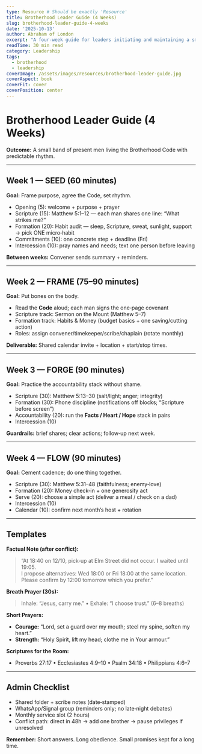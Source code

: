 ```yaml
---
type: Resource # Should be exactly 'Resource'
title: Brotherhood Leader Guide (4 Weeks)
slug: brotherhood-leader-guide-4-weeks
date: '2025-10-13'
author: Abraham of London
excerpt: "A four-week guide for leaders initiating and maintaining a small band of brothers."
readTime: 30 min read
category: Leadership
tags:
  - brotherhood
  - leadership
coverImage: /assets/images/resources/brotherhood-leader-guide.jpg
coverAspect: book
coverFit: cover
coverPosition: center
---
```


# Brotherhood Leader Guide (4 Weeks)

**Outcome:** A small band of present men living the Brotherhood Code with predictable rhythm.

---

## Week 1 — SEED (60 minutes)
**Goal:** Frame purpose, agree the Code, set rhythm.

- Opening (5): welcome + purpose + prayer
- Scripture (15): Matthew 5:1–12 — each man shares one line: “What strikes me?”
- Formation (20): Habit audit — sleep, Scripture, sweat, sunlight, support → pick ONE micro‑habit
- Commitments (10): one concrete step + deadline (Fri)
- Intercession (10): pray names and needs; text one person before leaving

**Between weeks:** Convener sends summary + reminders.

---

## Week 2 — FRAME (75–90 minutes)
**Goal:** Put bones on the body.

- Read the **Code** aloud; each man signs the one‑page covenant
- Scripture track: Sermon on the Mount (Matthew 5–7)
- Formation track: Habits & Money (budget basics + one saving/cutting action)
- Roles: assign convener/timekeeper/scribe/chaplain (rotate monthly)

**Deliverable:** Shared calendar invite + location + start/stop times.

---

## Week 3 — FORGE (90 minutes)
**Goal:** Practice the accountability stack without shame.

- Scripture (30): Matthew 5:13–30 (salt/light; anger; integrity)
- Formation (30): Phone discipline (notifications off blocks; “Scripture before screen”)
- Accountability (20): run the **Facts / Heart / Hope** stack in pairs
- Intercession (10)

**Guardrails:** brief shares; clear actions; follow‑up next week.

---

## Week 4 — FLOW (90 minutes)
**Goal:** Cement cadence; do one thing together.

- Scripture (30): Matthew 5:31–48 (faithfulness; enemy‑love)
- Formation (20): Money check‑in + one generosity act
- Serve (20): choose a simple act (deliver a meal / check on a dad)
- Intercession (10)
- Calendar (10): confirm next month’s host + rotation

---

## Templates

**Factual Note (after conflict):**
> “At 18:40 on 12/10, pick‑up at Elm Street did not occur. I waited until 19:05.  
> I propose alternatives: Wed 18:00 or Fri 18:00 at the same location.  
> Please confirm by 12:00 tomorrow which you prefer.”

**Breath Prayer (30s):**
> Inhale: “Jesus, carry me.” • Exhale: “I choose trust.” (6–8 breaths)

**Short Prayers:**
- **Courage:** “Lord, set a guard over my mouth; steel my spine, soften my heart.”
- **Strength:** “Holy Spirit, lift my head; clothe me in Your armour.”

**Scriptures for the Room:**
- Proverbs 27:17 • Ecclesiastes 4:9–10 • Psalm 34:18 • Philippians 4:6–7

---

## Admin Checklist
- Shared folder + scribe notes (date‑stamped)
- WhatsApp/Signal group (reminders only; no late‑night debates)
- Monthly service slot (2 hours)
- Conflict path: direct in 48h → add one brother → pause privileges if unresolved

**Remember:** Short answers. Long obedience. Small promises kept for a long time.
